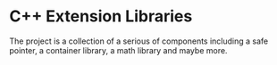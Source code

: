 # C++ Extension Libraries
The project is a collection of a serious of components including a safe pointer, a container library, a math library and maybe more.
